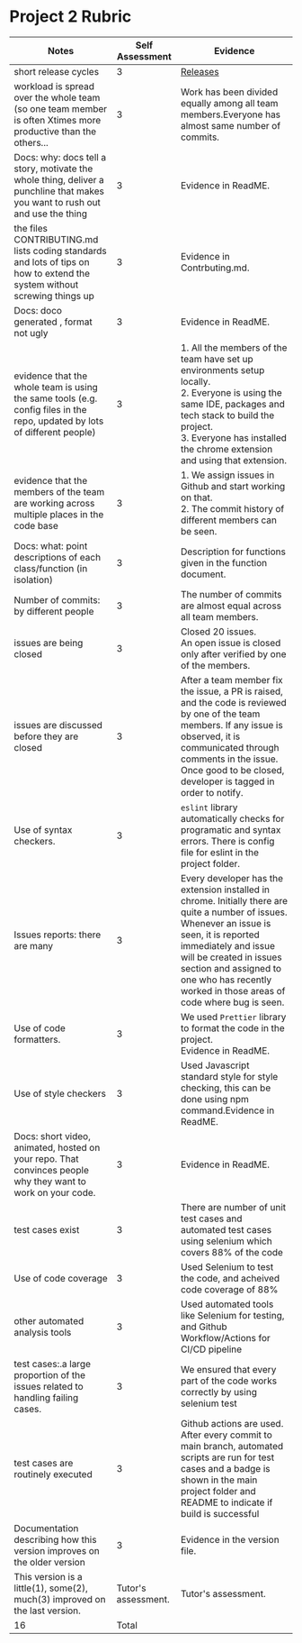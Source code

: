 # Project 2 Rubric

|Notes|Self Assessment| Evidence|
|-----|-|---------|
|short release cycles|3|[Releases](https://github.com/umagnanasundaram2128/SimplyClip/releases)|
|workload is spread over the whole team (so one team member is often Xtimes more productive than the others...|3|Work has been divided equally among all team members.Everyone has almost same number of commits.|
|Docs: why: docs tell a story, motivate the whole thing, deliver a punchline that makes you want to rush out and use the thing |3|Evidence in ReadME.|
|the files CONTRIBUTING.md lists coding standards and lots of tips on how to extend the system without screwing things up  |3|Evidence in Contrbuting.md.|
|Docs: doco generated , format not ugly  |3|Evidence in ReadME.|
|evidence that the whole team is using the same tools (e.g. config files in the repo, updated by lots of different people) |3|1. All the members of the team have set up environments setup locally. <br> 2. Everyone is using the same IDE, packages and tech stack to build the project. <br> 3. Everyone has installed the chrome extension and using that extension.|
|evidence that the members of the team are working across multiple places in the code base |3|1. We assign issues in Github and start working on that. <br> 2. The commit history of different members can be seen.|
|Docs: what: point descriptions of each class/function (in isolation)  |3|Description for functions given in the function document.|
|Number of commits: by different people  |3|The number of commits are almost equal across all team members.|
|issues are being closed |3|Closed 20 issues. <br> An open issue is closed only after verified by one of the members.|
|issues are discussed before they are closed |3| After a team member fix the issue, a PR is raised, and the code is reviewed by one of the team members. If any issue is observed, it is communicated through comments in the issue. Once good to be closed, developer is tagged in order to notify.|
|Use of syntax checkers. |3| ```eslint``` library automatically checks for programatic and syntax errors. There is config file for eslint in the project folder.|
|Issues reports: there are many  |3| Every developer has the extension installed in chrome. Initially there are quite a number of issues. Whenever an issue is seen, it is reported immediately and issue will be created in issues section and assigned to one who has recently worked in those areas of code where bug is seen.|
|Use of code formatters. |3|We used ```Prettier``` library to format the code in the project. <br> Evidence in ReadME.|
|Use of style checkers |3| Used Javascript standard style for style checking, this can be done using npm command.Evidence in ReadME.|
|Docs: short video, animated, hosted on your repo. That convinces people why they want to work on your code. |3|Evidence in ReadME.|
|test cases exist  |3| There are number of unit test cases and automated test cases using selenium which covers 88% of the code |
|Use of code coverage  |3| Used Selenium to test the code, and acheived code coverage of 88% |
|other automated analysis tools  |3| Used automated tools like Selenium for testing, and Github Workflow/Actions for CI/CD pipeline |
|test cases:.a large proportion of the issues related to handling failing cases. |3| We ensured that every part of the code works correctly by using selenium test| suite. But Whenever a test case is failed an issue is added in the issues section.|
|test cases are routinely executed |3| Github actions are used. After every commit to main branch, automated scripts are run for test cases and a badge is shown in the main project folder and README to indicate if build is successful|
|Documentation describing how this version improves on the older version|3| Evidence in the version file.|
|This version is a little(1), some(2), much(3) improved on the last version.|Tutor's assessment.|Tutor's assessment.| 
|16| Total|
